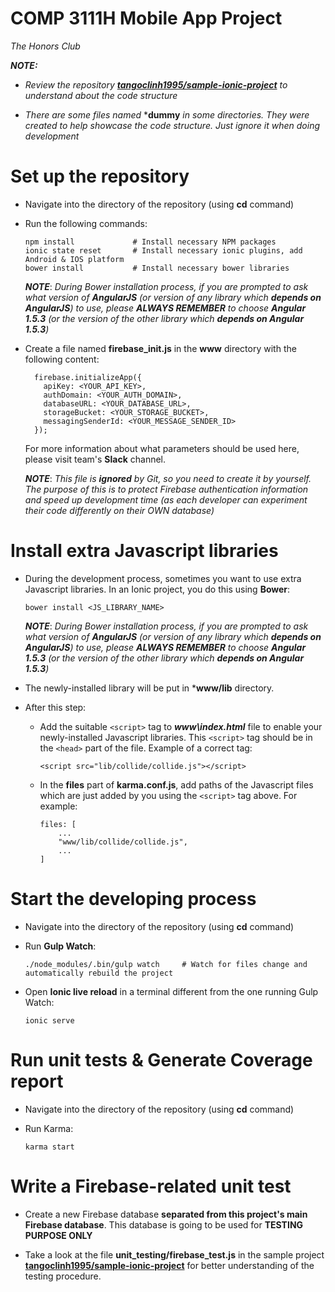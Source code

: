# COMP 3111H Mobile App Project
*The Honors Club*



***NOTE:***

-   *Review the repository* ***[tangoclinh1995/sample-ionic-project](https://github.com/tangoclinh1995/sample-ionic-project)***
    *to understand about the code structure*

-   *There are some files named* ***dummy** *in some directories. They were created to help*
    *showcase the code structure. Just ignore it when doing development*



# Set up the repository

-   Navigate into the directory of the repository (using **cd** command)

-   Run the following commands:
    
    ```
    npm install             # Install necessary NPM packages
    ionic state reset       # Install necessary ionic plugins, add Android & IOS platform
    bower install           # Install necessary bower libraries
    ```

    ***NOTE***: *During Bower installation process, if you are prompted to ask what version of **AngularJS** (or version of any
    library which **depends on AngularJS**) to use, please **ALWAYS REMEMBER** to choose **Angular 1.5.3** (or the version of
    the other library which **depends on Angular 1.5.3**)*

-   Create a file named **firebase_init.js** in the **www** directory with the following content:

    ```
      firebase.initializeApp({
        apiKey: <YOUR_API_KEY>,
        authDomain: <YOUR_AUTH_DOMAIN>,
        databaseURL: <YOUR_DATABASE_URL>,
        storageBucket: <YOUR_STORAGE_BUCKET>,
        messagingSenderId: <YOUR_MESSAGE_SENDER_ID>
      });      
    ```

    For more information about what parameters should be used here, please visit
    team's **Slack** channel.

    ***NOTE***: *This file is **ignored** by Git, so you need to create it by yourself. The purpose of*
    *this is to protect Firebase authentication information and speed up development time (as each*
    *developer can experiment their code differently on their OWN database)*



# Install extra Javascript libraries

-   During the development process, sometimes you want to use extra Javascript libraries. In an Ionic
    project, you do this using **Bower**:

    ```
    bower install <JS_LIBRARY_NAME>
    ```

    ***NOTE***: *During Bower installation process, if you are prompted to ask what version of **AngularJS** (or version of any
    library which **depends on AngularJS**) to use, please **ALWAYS REMEMBER** to choose **Angular 1.5.3** (or the version of
    the other library which **depends on Angular 1.5.3**)*

-   The newly-installed library will be put in ***www/lib** directory.    

-   After this step:
    -   Add the suitable ```<script>``` tag to ***www\index.html*** file to enable your newly-installed Javascript
        libraries. This ```<script>``` tag should be in the ```<head>``` part of the file. Example of a correct tag:

        ```
        <script src="lib/collide/collide.js"></script> 
        ```

    -   In the **files** part of **karma.conf.js**, add paths of the Javascript files which are just added by you
        using the ```<script>``` tag above. For example:

        ```
        files: [
            ...
            "www/lib/collide/collide.js",
            ...
        ]
        ```




# Start the developing process

-   Navigate into the directory of the repository (using **cd** command)

-   Run **Gulp Watch**:   

    ```
    ./node_modules/.bin/gulp watch     # Watch for files change and automatically rebuild the project
    ```

-   Open **Ionic live reload** in a terminal different from the one running Gulp Watch:

    ```
    ionic serve
    ```



# Run unit tests & Generate Coverage report

-   Navigate into the directory of the repository (using **cd** command)

-   Run Karma:

    ```
    karma start
    ```



# Write a Firebase-related unit test 

-   Create a new Firebase database **separated from this project's main Firebase database**.
    This database is going to be used for **TESTING PURPOSE ONLY**

-   Take a look at the file **unit_testing/firebase_test.js** in the sample project
    **[tangoclinh1995/sample-ionic-project](https://github.com/tangoclinh1995/sample-ionic-project)**
    for better understanding of the testing procedure.

